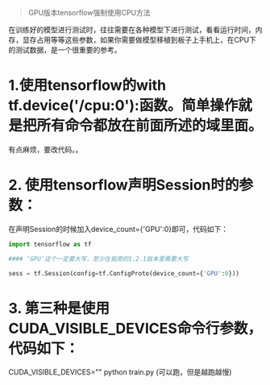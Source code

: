 > GPU版本tensorflow强制使用CPU方法


在训练好的模型进行测试时，往往需要在各种模型下进行测试，看看运行时间，内存，显存占用等等这些参数，如果你需要做模型移植到板子上手机上，在CPU下的测试数据，是一个很重要的参考。

# 1.使用tensorflow的with tf.device('/cpu:0'):函数。简单操作就是把所有命令都放在前面所述的域里面。

有点麻烦，要改代码。。

# 2.  使用tensorflow声明Session时的参数：
在声明Session的时候加入device_count={'GPU':0}即可，代码如下：

```python
import tensorflow as tf

#### ‘GPU’这个一定要大写，至少在我用的1.2.1版本里需要大写

sess = tf.Session(config=tf.ConfigProto(device_count={'GPU':0}))
```
# 3.  第三种是使用CUDA_VISIBLE_DEVICES命令行参数，代码如下：
CUDA_VISIBLE_DEVICES="" python train.py (可以跑，但是越跑越慢)
